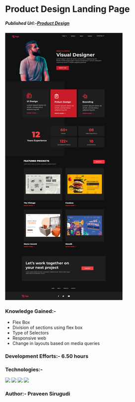# Product Design Landing Page

##### Published Url:-[Product Design](https://mellow-griffin-2f3f27.netlify.app/)


<img src="https://github.com/sirugudipraveen3637/ProductDesignLandingPage_15/blob/main/15.png" height="60%" width="75%"/>


### Knowledge Gained:-

  - Flex Box
  - Division of sections using flex box
  - Type of Selectors
  - Responsive web
  - Change in layouts based on media queries
  
  
### Development Efforts:- 6.50 hours
  
### Technologies:-
<span>
<img src="https://img.shields.io/badge/html5%20-%23E34F26.svg?&style=for-the-badge&logo=html5&logoColor=white"/>
<img src="https://img.shields.io/badge/css3%20-%231572B6.svg?&style=for-the-badge&logo=css3&logoColor=white"/>
<img src="https://img.shields.io/badge/git%20-%23404d59.svg?&style=for-the-badge&logo=git&logoColor=white"/>
<img src="https://img.shields.io/badge/github%20-%23121011.svg?&style=for-the-badge&logo=github&logoColor=white"/>
</span>


### Author:- <b>Praveen Sirugudi<b>


